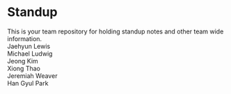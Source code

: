 # Standup

This is your team repository for holding standup notes and other team wide information. <br>
Jaehyun Lewis<br>
Michael Ludwig<br>
Jeong Kim<br>
Xiong Thao<br>
Jeremiah Weaver<br>
Han Gyul Park
